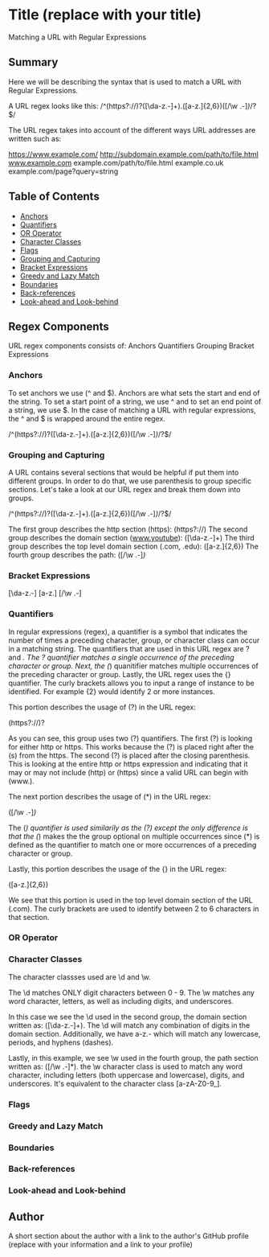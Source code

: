 # Title (replace with your title)

Matching a URL with Regular Expressions

## Summary

Here we will be describing the syntax that is used to match a URL with Regular Expressions. 

A URL regex looks like this:
 /^(https?:\/\/)?([\da-z\.-]+)\.([a-z\.]{2,6})([\/\w \.-]*)*\/?$/

 The URL regex takes into account of the different ways URL addresses are written such as:

https://www.example.com/
http://subdomain.example.com/path/to/file.html
www.example.com
example.com/path/to/file.html
example.co.uk
example.com/page?query=string

## Table of Contents

- [Anchors](#anchors)
- [Quantifiers](#quantifiers)
- [OR Operator](#or-operator)
- [Character Classes](#character-classes)
- [Flags](#flags)
- [Grouping and Capturing](#grouping-and-capturing)
- [Bracket Expressions](#bracket-expressions)
- [Greedy and Lazy Match](#greedy-and-lazy-match)
- [Boundaries](#boundaries)
- [Back-references](#back-references)
- [Look-ahead and Look-behind](#look-ahead-and-look-behind)

## Regex Components
URL regex components consists of:
Anchors
Quantifiers
Grouping
Bracket Expressions

### Anchors
To set anchors we use (^ and $). Anchors are what sets the start and end of the string. To set a start point of a string, we use ^ and to set an end point of a string, we use $. In the case of matching a URL with regular expressions, the ^ and $ is wrapped around the entire regex.

/^(https?:\/\/)?([\da-z\.-]+)\.([a-z\.]{2,6})([\/\w \.-]*)*\/?$/

### Grouping and Capturing
A URL contains several sections that would be helpful if put them into different groups. In order to do that, we use parenthesis to group specific sections. Let's take a look at our URL regex and break them down into groups.

/^(https?:\/\/)?([\da-z\.-]+)\.([a-z\.]{2,6})([\/\w \.-]*)*\/?$/

The first group describes the http section (https): (https?:\/\/)
The second group describes the domain section (www.youtube): ([\da-z\.-]+)
The third group describes the top level domain section (.com, .edu): ([a-z\.]{2,6})
The fourth group describes the path: ([\/\w \.-]*)*

### Bracket Expressions
[\da-z\.-]
[a-z\.]
[\/\w \.-]

### Quantifiers
In regular expressions (regex), a quantifier is a symbol that indicates the number of times a preceding character, group, or character class can occur in a matching string. The quantifiers that are used in this URL regex are ? and *. The ? quantifier matches a single occurrence of the preceding character or group. Next, the (*) quanitifier matches multiple occurrences of the preceding character or group. Lastly, the URL regex uses the {} quantifier. The curly brackets allows you to input a range of instance to be identified. For example {2} would identify 2 or more instances. 

This portion describes the usage of (?) in the URL regex: 

(https?:\/\/)? 

As you can see, this group uses two (?) quantifiers. The first (?) is looking for either http or https. This works because the (?) is placed right after the (s) from the https. The second (?) is placed after the closing parenthesis. This is looking at the entire http or https expression and indicating that it may or may not include (http) or (https) since a valid URL can begin with (www.).

The next portion describes the usage of (*) in the URL regex:

([\/\w \.-]*)*

The (*) quantifier is used similarily as the (?) except the only difference is that the (*) makes the the group optional on multiple occurrences since (*) is defined as the quantifier to match one or more occurrences of a preceding character or group.  

Lastly, this portion describes the usage of the {} in the URL regex:

([a-z\.]{2,6})

We see that this portion is used in the top level domain section of the URL (.com). The curly brackets are used to identify between 2 to 6 characters in that section.

### OR Operator

### Character Classes

The character classses used are \d and \w. 

The \d matches ONLY digit characters between 0 - 9. 
The \w matches any word character, letters, as well as including digits, and underscores.

In this case we see the \d used in the second group, the domain section written as: ([\da-z\.-]+). 
The \d will match any combination of digits in the domain section. Additionally, we have a-z\.- which will match any lowercase, periods, and hyphens (dashes).

Lastly, in this example, we see \w used in the fourth group, the path section written as: ([\/\w \.-]*).
the \w character class is used to match any word character, including letters (both uppercase and lowercase), digits, and underscores. It's equivalent to the character class [a-zA-Z0-9_].


### Flags

### Greedy and Lazy Match

### Boundaries

### Back-references

### Look-ahead and Look-behind

## Author

A short section about the author with a link to the author's GitHub profile (replace with your information and a link to your profile)
